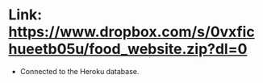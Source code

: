 # Link: https://www.dropbox.com/s/0vxfichueetb05u/food_website.zip?dl=0

- Connected to the Heroku database.



